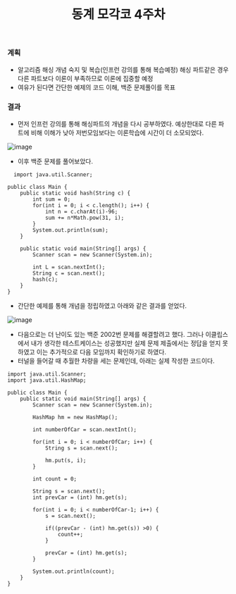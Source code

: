 ﻿---
title: "동계 모각코 4주차"
---

### 계획
  - 알고리즘 해싱 개념 숙지 및 복습(인프런 강의를 통해 복습예정) 해싱 파트같은 경우 다른 파트보다 이론이 부족하므로 이론에 집중할 예정
  - 여유가 된다면 간단한 예제의 코드 이해, 백준 문제풀이를 목표

### 결과
  - 먼저 인프런 강의를 통해 해싱파트의 개념을 다시 공부하였다. 예상한대로 다른 파트에 비해 이해가 낮아 저번모임보다는 이론학습에 시간이 더 소모되었다.


  ![image](https://user-images.githubusercontent.com/67006945/105186511-254c7100-5b75-11eb-9011-45f3517d17ad.png)


  - 이후 백준 문제를 풀어보았다.


```
  import java.util.Scanner;

public class Main {
	public static void hash(String c) {
		int sum = 0;
		for(int i = 0; i < c.length(); i++) {
			int n = c.charAt(i)-96;
			sum += n*Math.pow(31, i);
		}
		System.out.println(sum);
	}
	
	public static void main(String[] args) {
		Scanner scan = new Scanner(System.in);

	    int L = scan.nextInt();
	    String c = scan.next();
	    hash(c);
	}
}
```

- 간단한 예제를 통해 개념을 정립하였고 아래와 같은 결과를 얻었다.


![image](https://user-images.githubusercontent.com/67006945/105186875-7eb4a000-5b75-11eb-8533-333fe62fb682.png)

- 다음으로는 더 난이도 있는 백준 2002번 문제를 해결할려고 했다. 그러나 이클립스에서 내가 생각한 테스트케이스는 성공했지만 실제 문제 제출에서는 정답을 얻지 못하였고 이는 추가적으로 다음 모임까지 확인하기로 하였다.
- 터널을 들어갈 때 추월한 차량을 세는 문제인데, 아래는 실제 작성한 코드이다.

```
import java.util.Scanner;
import java.util.HashMap;

public class Main {	
	public static void main(String[] args) {
		Scanner scan = new Scanner(System.in);
		
		HashMap hm = new HashMap();
		
		int numberOfCar = scan.nextInt();
				
		for(int i = 0; i < numberOfCar; i++) {
			String s = scan.next();
			
			hm.put(s, i);
		}
		
		int count = 0;
		
		String s = scan.next();
		int prevCar = (int) hm.get(s);
		
		for(int i = 0; i < numberOfCar-1; i++) {
			s = scan.next();
			
			if((prevCar - (int) hm.get(s)) >0) {
				count++;
			}
			
			prevCar = (int) hm.get(s);	
		}
		
		System.out.println(count);
	}
}
```